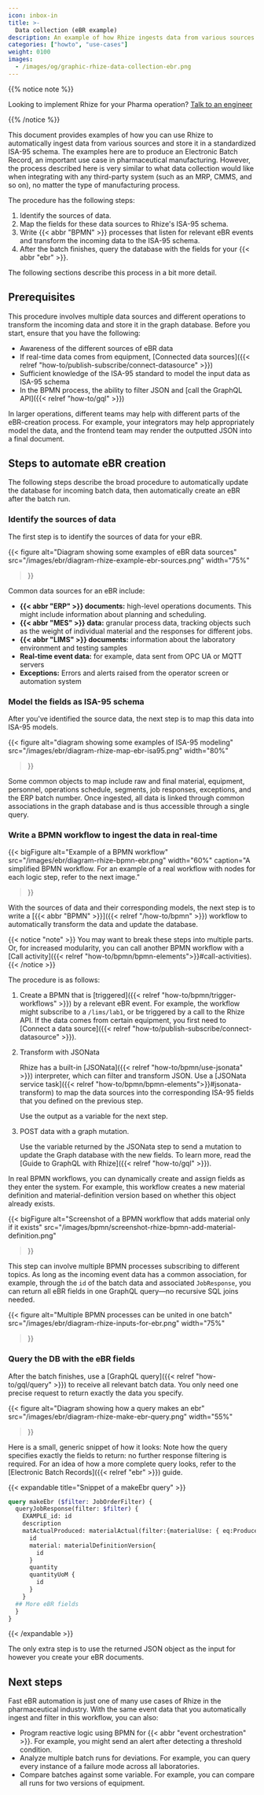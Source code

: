```yaml
---
icon: inbox-in
title: >-
  Data collection (eBR example)
description: An example of how Rhize ingests data from various sources to create Electronic Batch Records for pharmaceutical manufacturing
categories: ["howto", "use-cases"]
weight: 0100
images:
  - /images/og/graphic-rhize-data-collection-ebr.png
---
```


{{% notice note %}}

Looking to implement Rhize for your Pharma operation?
[Talk to an engineer](https://rhize.com/contact-us/)

{{% /notice %}}

This document provides examples of how you can use Rhize to automatically ingest data from various sources and store it in a standardized ISA-95 schema.
The examples here are to produce an Electronic Batch Record, an important use case in pharmaceutical manufacturing.
However, the process described here is very similar to what data collection would like when integrating with any third-party system (such as an MRP, CMMS, and so on), no matter the type of manufacturing process.

The procedure has the following steps:

1. Identify the sources of data.
1. Map the fields for these data sources to Rhize's ISA-95 schema.
1. Write {{< abbr "BPMN" >}} processes that listen for relevant eBR events and transform the incoming data to the ISA-95 schema.
1. After the batch finishes, query the database with the fields for your {{< abbr "ebr" >}}.

The following sections describe this process in a bit more detail.

## Prerequisites

This procedure involves multiple data sources and different operations to transform the incoming data and store it in the graph database.
Before you start, ensure that you have the following:
- Awareness of the different sources of eBR data
- If real-time data comes from equipment, [Connected data sources]({{< relref "how-to/publish-subscribe/connect-datasource" >}})
- Sufficient knowledge of the ISA-95 standard to model the input data as ISA-95 schema
- In the BPMN process, the ability to filter JSON and [call the GraphQL API]({{< relref "how-to/gql" >}})

In larger operations, different teams may help with different parts of the eBR-creation process.
For example, your integrators may help appropriately model the data, and the frontend team may render the outputted JSON into a final document.

## Steps to automate eBR creation

The following steps describe the broad procedure to automatically update the database for incoming batch data, then automatically create an eBR after the batch run.

### Identify the sources of data

The first step is to identify the sources of data for your eBR.

{{< figure
alt="Diagram showing some examples of eBR data sources"
src="/images/ebr/diagram-rhize-example-ebr-sources.png"
width="75%"
>}}

Common data sources for an eBR include:

- **{{< abbr "ERP" >}} documents:** high-level operations documents. This might include information about planning and scheduling.
- **{{< abbr "MES" >}} data:** granular process data, tracking objects such as the weight of individual material and the responses for different jobs.
- **{{< abbr "LIMS" >}} documents:** information about the laboratory environment and testing samples
- **Real-time event data:** for example, data sent from OPC UA or MQTT servers
- **Exceptions:** Errors and alerts raised from the operator screen or automation system

### Model the fields as ISA-95 schema

After you've identified the source data, the next step is to map this data into ISA-95 models.

{{< figure
alt="diagram showing some examples of ISA-95 modeling"
src="/images/ebr/diagram-rhize-map-ebr-isa95.png"
width="80%"
>}}

Some common objects to map include raw and final material, equipment, personnel, operations schedule, segments, job responses, exceptions, and the ERP batch number.
Once ingested, all data is linked through common associations in the graph database and is thus accessible through a single query.

### Write a BPMN workflow to ingest the data in real-time

{{< bigFigure
alt="Example of a BPMN workflow"
src="/images/ebr/diagram-rhize-bpmn-ebr.png"
width="60%"
caption="A simplified BPMN workflow. For an example of a real workflow with nodes for each logic step, refer to the next image."
>}}

With the sources of data and their corresponding models, the next step
is to write a [{{< abbr "BPMN" >}}]({{< relref "/how-to/bpmn" >}}) workflow to automatically transform the data and update the database.

{{< notice "note" >}}
You may want to break these steps into multiple parts.
Or, for increased modularity, you can call another BPMN workflow with a [Call activity]({{< relref "how-to/bpmn/bpmn-elements">}}#call-activities).
{{< /notice >}}

The procedure is as follows:

1. Create a BPMN that is [triggered]({{< relref "how-to/bpmn/trigger-workflows" >}}) by a relevant eBR event. For example, the workflow might subscribe to a  `/lims/lab1`, or be triggered by a call to the Rhize API. If the data comes from certain equipment, you first need to [Connect a data source]({{< relref "how-to/publish-subscribe/connect-datasource" >}}).

1. Transform with JSONata

   Rhize has a built-in [JSONata]({{< relref "how-to/bpmn/use-jsonata" >}}) interpreter, which can filter and transform JSON.
   Use a [JSONata service task]({{< relref "how-to/bpmn/bpmn-elements">}}#jsonata-transform) to map the data sources into the corresponding ISA-95 fields that you defined on the previous step.
  
   Use the output as a variable for the next step.
   

1. POST data with a graph mutation.

   Use the variable returned by the JSONata step to send a mutation to update the Graph database with the new fields.
   To learn more, read the [Guide to GraphQL with Rhize]({{< relref "how-to/gql" >}}).

In real BPMN workflows, you can dynamically create and assign fields as they enter the system.
For example, this workflow creates a new material definition and material-definition version based on whether this object already exists.

{{< bigFigure
alt="Screenshot of a BPMN workflow that adds material only if it exists"
src="/images/bpmn/screenshot-rhize-bpmn-add-material-definition.png"
>}}

This step can involve multiple BPMN processes subscribing to different topics.
As long as the incoming event data has a common association, for example, through the `id` of the batch data and associated `JobResponse`, you can return all eBR fields in one GraphQL query&mdash;no recursive SQL joins needed.

{{< figure
alt="Multiple BPMN processes can be united in one batch"
src="/images/ebr/diagram-rhize-inputs-for-ebr.png"
width="75%"
>}}

### Query the DB with the eBR fields

After the batch finishes, use a [GraphQL query]({{< relref "how-to/gql/query" >}}) to receive all relevant batch data.
You only need one precise request to return exactly the data you specify.

{{< figure
alt="Diagram showing how a query makes an ebr"
src="/images/ebr/diagram-rhize-make-ebr-query.png"
width="55%"
>}}
   
Here is a small, generic snippet of how it looks:
Note how the query specifies exactly the fields to return: no further response filtering is required.
For an idea of how a more complete query looks, refer to the [Electronic Batch Records]({{< relref "ebr" >}}) guide.

{{< expandable title="Snippet of a makeEbr query" >}}
```graphql
query makeEbr ($filter: JobOrderFilter) {
  queryJobResponse(filter: $filter) {
    EXAMPLE_id: id
    description
    matActualProduced: materialActual(filter:{materialUse: { eq:Produced }}){
      id
      material: materialDefinitionVersion{
        id
      }
      quantity
      quantityUoM {
        id
      }
    }
  ## More eBR fields
  }
}
```
{{< /expandable >}}

The only extra step is to use the returned JSON object as the input for however you create your eBR documents.

## Next steps

Fast eBR automation is just one of many use cases of Rhize in the pharmaceutical industry.
With the same event data that you automatically ingest and filter in this workflow, you can also:
- Program reactive logic using BPMN for {{< abbr "event orchestration" >}}. For example, you might send an alert after detecting a threshold condition.
- Analyze multiple batch runs for deviations. For example, you can query every instance of a failure mode across all laboratories.
- Compare batches against some variable. For example, you can compare all runs for two versions of equipment.

